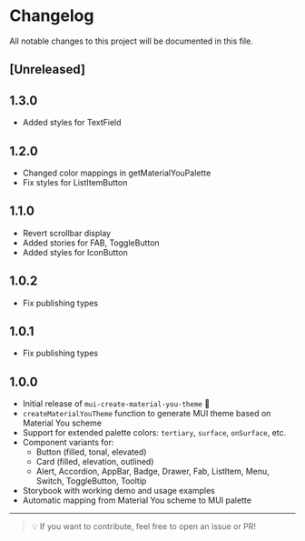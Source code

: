 # Changelog

All notable changes to this project will be documented in this file.

## [Unreleased]

## 1.3.0

- Added styles for TextField

## 1.2.0

- Changed color mappings in getMaterialYouPalette
- Fix styles for ListItemButton

## 1.1.0

- Revert scrollbar display
- Added stories for FAB, ToggleButton
- Added styles for IconButton

## 1.0.2

- Fix publishing types

## 1.0.1

- Fix publishing types

## 1.0.0

- Initial release of `mui-create-material-you-theme` 🎉
- `createMaterialYouTheme` function to generate MUI theme based on Material You scheme
- Support for extended palette colors: `tertiary`, `surface`, `onSurface`, etc.
- Component variants for:
  - Button (filled, tonal, elevated)
  - Card (filled, elevation, outlined)
  - Alert, Accordion, AppBar, Badge, Drawer, Fab, ListItem, Menu, Switch, ToggleButton, Tooltip
- Storybook with working demo and usage examples
- Automatic mapping from Material You scheme to MUI palette

---

> 💡 If you want to contribute, feel free to open an issue or PR!
